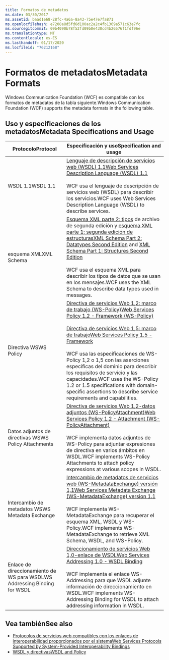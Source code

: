 ```yaml
---
title: Formatos de metadatos
ms.date: 03/30/2017
ms.assetid: baad1e68-28fc-4a6a-8a43-75e47e7fa871
ms.openlocfilehash: e7208a8d5fd6d100ac2a2c4fb1369a571c63e7fc
ms.sourcegitcommit: 09b4090b78f52fd09b0e430cd4b26576f1fdf96e
ms.translationtype: MT
ms.contentlocale: es-ES
ms.lasthandoff: 01/17/2020
ms.locfileid: "76212168"
---
```

# <a name="metadata-formats"></a><span data-ttu-id="a4db3-102">Formatos de metadatos</span><span class="sxs-lookup"><span data-stu-id="a4db3-102">Metadata Formats</span></span>
<span data-ttu-id="a4db3-103">Windows Communication Foundation (WCF) es compatible con los formatos de metadatos de la tabla siguiente.</span><span class="sxs-lookup"><span data-stu-id="a4db3-103">Windows Communication Foundation (WCF) supports the metadata formats in the following table.</span></span>  
  
## <a name="metadata-specifications-and-usage"></a><span data-ttu-id="a4db3-104">Uso y especificaciones de los metadatos</span><span class="sxs-lookup"><span data-stu-id="a4db3-104">Metadata Specifications and Usage</span></span>  
  
|<span data-ttu-id="a4db3-105">Protocolo</span><span class="sxs-lookup"><span data-stu-id="a4db3-105">Protocol</span></span>|<span data-ttu-id="a4db3-106">Especificación y uso</span><span class="sxs-lookup"><span data-stu-id="a4db3-106">Specification and usage</span></span>|  
|--------------|-----------------------------|  
|<span data-ttu-id="a4db3-107">WSDL 1.1</span><span class="sxs-lookup"><span data-stu-id="a4db3-107">WSDL 1.1</span></span>|[<span data-ttu-id="a4db3-108">Lenguaje de descripción de servicios web (WSDL) 1,1</span><span class="sxs-lookup"><span data-stu-id="a4db3-108">Web Services Description Language (WSDL) 1.1</span></span>](https://www.w3.org/TR/wsdl/)<br /><br /> <span data-ttu-id="a4db3-109">WCF usa el lenguaje de descripción de servicios web (WSDL) para describir los servicios.</span><span class="sxs-lookup"><span data-stu-id="a4db3-109">WCF uses Web Services Description Language (WSDL) to describe services.</span></span>|  
|<span data-ttu-id="a4db3-110">esquema XML</span><span class="sxs-lookup"><span data-stu-id="a4db3-110">XML Schema</span></span>|<span data-ttu-id="a4db3-111">[Esquema XML parte 2: tipos](https://www.w3.org/TR/2004/REC-xmlschema-2-20041028/) de archivo de segunda edición y [esquema XML parte 1: segunda edición de estructuras](https://www.w3.org/TR/2004/REC-xmlschema-1-20041028/)</span><span class="sxs-lookup"><span data-stu-id="a4db3-111">[XML Schema Part 2: Datatypes Second Edition](https://www.w3.org/TR/2004/REC-xmlschema-2-20041028/) and [XML Schema Part 1: Structures Second Edition](https://www.w3.org/TR/2004/REC-xmlschema-1-20041028/)</span></span><br /><br /> <span data-ttu-id="a4db3-112">WCF usa el esquema XML para describir los tipos de datos que se usan en los mensajes.</span><span class="sxs-lookup"><span data-stu-id="a4db3-112">WCF uses the XML Schema to describe data types used in messages.</span></span>|  
|<span data-ttu-id="a4db3-113">Directiva WS</span><span class="sxs-lookup"><span data-stu-id="a4db3-113">WS Policy</span></span>|[<span data-ttu-id="a4db3-114">Directiva de servicios Web 1,2: marco de trabajo (WS-Policy)</span><span class="sxs-lookup"><span data-stu-id="a4db3-114">Web Services Policy 1.2 - Framework (WS-Policy)</span></span>](https://www.w3.org/Submission/WS-Policy/)<br /><br /> [<span data-ttu-id="a4db3-115">Directiva de servicios Web 1,5: marco de trabajo</span><span class="sxs-lookup"><span data-stu-id="a4db3-115">Web Services Policy 1.5 - Framework</span></span>](https://www.w3.org/TR/ws-policy/)<br /><br /> <span data-ttu-id="a4db3-116">WCF usa las especificaciones de WS-Policy 1,2 o 1,5 con las aserciones específicas del dominio para describir los requisitos de servicio y las capacidades.</span><span class="sxs-lookup"><span data-stu-id="a4db3-116">WCF uses the WS-Policy 1.2 or 1.5 specifications with domain-specific assertions to describe service requirements and capabilities.</span></span>|  
|<span data-ttu-id="a4db3-117">Datos adjuntos de directivas WS</span><span class="sxs-lookup"><span data-stu-id="a4db3-117">WS Policy Attachments</span></span>|[<span data-ttu-id="a4db3-118">Directiva de servicios Web 1,2-datos adjuntos (WS-PolicyAttachment)</span><span class="sxs-lookup"><span data-stu-id="a4db3-118">Web Services Policy 1.2 - Attachment (WS-PolicyAttachment)</span></span>](https://www.w3.org/Submission/WS-PolicyAttachment/)<br /><br /> <span data-ttu-id="a4db3-119">WCF implementa datos adjuntos de WS-Policy para adjuntar expresiones de directiva en varios ámbitos en WSDL.</span><span class="sxs-lookup"><span data-stu-id="a4db3-119">WCF implements WS-Policy Attachments to attach policy expressions at various scopes in WSDL.</span></span>|  
|<span data-ttu-id="a4db3-120">Intercambio de metadatos WS</span><span class="sxs-lookup"><span data-stu-id="a4db3-120">WS Metadata Exchange</span></span>|[<span data-ttu-id="a4db3-121">Intercambio de metadatos de servicios web (WS-MetadataExchange) versión 1,1</span><span class="sxs-lookup"><span data-stu-id="a4db3-121">Web Services Metadata Exchange (WS-MetadataExchange) version 1.1</span></span>](https://specs.xmlsoap.org/ws/2004/09/mex/WS-MetadataExchange.pdf)<br /><br /> <span data-ttu-id="a4db3-122">WCF implementa WS-MetadataExchange para recuperar el esquema XML, WSDL y WS-Policy.</span><span class="sxs-lookup"><span data-stu-id="a4db3-122">WCF implements WS-MetadataExchange to retrieve XML Schema, WSDL, and WS-Policy.</span></span>|  
|<span data-ttu-id="a4db3-123">Enlace de direccionamiento de WS para WSDL</span><span class="sxs-lookup"><span data-stu-id="a4db3-123">WS Addressing Binding for WSDL</span></span>|[<span data-ttu-id="a4db3-124">Direccionamiento de servicios Web 1,0-enlace de WSDL</span><span class="sxs-lookup"><span data-stu-id="a4db3-124">Web Services Addressing 1.0 - WSDL Binding</span></span>](https://www.w3.org/TR/ws-addr-wsdl/)<br /><br /> <span data-ttu-id="a4db3-125">WCF implementa el enlace WS-Addressing para que WSDL adjunte información de direccionamiento en WSDL.</span><span class="sxs-lookup"><span data-stu-id="a4db3-125">WCF implements WS-Addressing Binding for WSDL to attach addressing information in WSDL.</span></span>|  
  
## <a name="see-also"></a><span data-ttu-id="a4db3-126">Vea también</span><span class="sxs-lookup"><span data-stu-id="a4db3-126">See also</span></span>

- [<span data-ttu-id="a4db3-127">Protocolos de servicios web compatibles con los enlaces de interoperabilidad proporcionados por el sistema</span><span class="sxs-lookup"><span data-stu-id="a4db3-127">Web Services Protocols Supported by System-Provided Interoperability Bindings</span></span>](../../../../docs/framework/wcf/feature-details/web-services-protocols-supported-by-system-provided-interoperability-bindings.md)
- [<span data-ttu-id="a4db3-128">WSDL y directivas</span><span class="sxs-lookup"><span data-stu-id="a4db3-128">WSDL and Policy</span></span>](../../../../docs/framework/wcf/feature-details/wsdl-and-policy.md)
